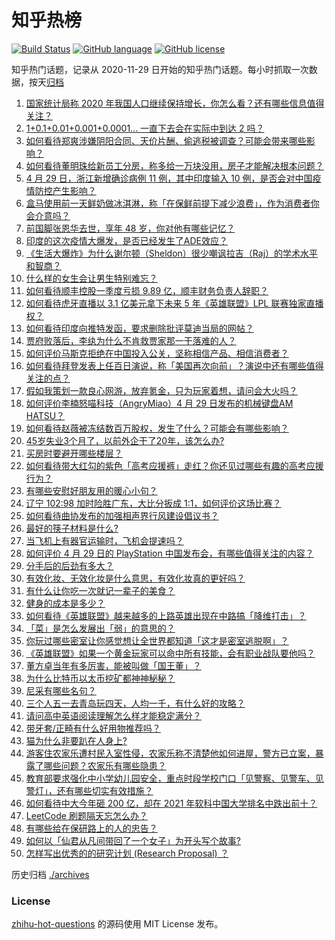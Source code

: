 # 知乎热榜
[![Build Status](https://github.com/ToWeLong/zhihu-hot-questions/workflows/CI/badge.svg)](https://github.com/ToWeLong/zhihu-hot-questions/actions)
[![GitHub language](https://img.shields.io/badge/language-golang-orange.svg)](https://golang.org/)
[![GitHub license](https://img.shields.io/github/license/ToWeLong/zhihu-hot-questions)](https://github.com/ToWeLong/zhihu-hot-questions/blob/main/LICENSE)

知乎热门话题，记录从 2020-11-29 日开始的知乎热门话题。每小时抓取一次数据，按天[归档](./archives)

<!-- BEGIN -->

1. [国家统计局称 2020 年我国人口继续保持增长，你怎么看？还有哪些信息值得关注？](https://www.zhihu.com/question/457140816)
1. [1+0.1+0.01+0.001+0.0001... 一直下去会在实际中到达 2 吗？](https://www.zhihu.com/question/444218811)
1. [如何看待郑爽涉嫌阴阳合同、天价片酬、偷逃税被调查？可能会带来哪些影响？](https://www.zhihu.com/question/457029348)
1. [如何看待董明珠给新员工分房，称多给一万块没用，房子才能解决根本问题？](https://www.zhihu.com/question/456846832)
1. [4 月 29 日，浙江新增确诊病例 11 例，其中印度输入 10 例，是否会对中国疫情防控产生影响？](https://www.zhihu.com/question/457100652)
1. [盒马使用前一天鲜奶做冰淇淋，称「在保鲜前提下减少浪费」，作为消费者你会介意吗？](https://www.zhihu.com/question/456827779)
1. [前国脚张恩华去世，享年 48 岁，你对他有哪些记忆？](https://www.zhihu.com/question/457170964)
1. [印度的这次疫情大爆发，是否已经发生了ADE效应？](https://www.zhihu.com/question/456399195)
1. [《生活大爆炸》为什么谢尔顿（Sheldon）很少嘲讽拉吉（Raj）的学术水平和智商？](https://www.zhihu.com/question/452782047)
1. [什么样的女生会让男生特别难忘？](https://www.zhihu.com/question/445195620)
1. [如何看待顺丰控股一季度亏损 9.89 亿，顺丰财务负责人辞职？](https://www.zhihu.com/question/456088079)
1. [如何看待虎牙直播以 3.1 亿美元拿下未来 5 年《英雄联盟》LPL 联赛独家直播权？](https://www.zhihu.com/question/457004985)
1. [如何看待印度向推特发函，要求删除批评莫迪当局的网帖？](https://www.zhihu.com/question/456828756)
1. [贾府败落后，李纨为什么不肯救贾家那一干落难的人？](https://www.zhihu.com/question/413382261)
1. [如何评价马斯克拒绝在中国投入公关，坚称相信产品、相信消费者？](https://www.zhihu.com/question/457012576)
1. [如何看待拜登发表上任百日演说，称「美国再次向前」？演说中还有哪些值得关注的点？](https://www.zhihu.com/question/457103607)
1. [假如我策划一款良心网游，放弃氪金，只为玩家着想，请问会大火吗？](https://www.zhihu.com/question/452046052)
1. [如何评价李楠怒喵科技（AngryMiao）4 月 29 日发布的机械键盘AM HATSU？](https://www.zhihu.com/question/457163306)
1. [如何看待赵薇被冻结数百万股权，发生了什么？可能会有哪些影响？](https://www.zhihu.com/question/457141906)
1. [45岁失业3个月了，以前外企干了20年，该怎么办?](https://www.zhihu.com/question/453104891)
1. [买房时要避开哪些楼层？](https://www.zhihu.com/question/447920355)
1. [如何看待带大红勾的紫色「高考应援裤」走红？你还见过哪些有趣的高考应援行为？](https://www.zhihu.com/question/457036620)
1. [有哪些安慰好朋友用的暖心小句？](https://www.zhihu.com/question/423693212)
1. [辽宁 102:98 加时险胜广东，大比分扳成 1:1，如何评价这场比赛？](https://www.zhihu.com/question/457178922)
1. [如何看待曲协发布的加强相声界行风建设倡议书？](https://www.zhihu.com/question/457138970)
1. [最好的筷子材料是什么?](https://www.zhihu.com/question/21549358)
1. [当飞机上有器官运输时，飞机会提速吗？](https://www.zhihu.com/question/453406019)
1. [如何评价 4 月 29 日的 PlayStation 中国发布会，有哪些值得关注的内容？](https://www.zhihu.com/question/456103601)
1. [分手后的后劲有多大？](https://www.zhihu.com/question/440316118)
1. [有效化妆、无效化妆是什么意思，有效化妆真的更好吗？](https://www.zhihu.com/question/445017526)
1. [有什么让你吃一次就记一辈子的美食？](https://www.zhihu.com/question/442763529)
1. [健身的成本是多少？](https://www.zhihu.com/question/58355167)
1. [如何看待《英雄联盟》越来越多的上路英雄出现在中路搞「降维打击」？](https://www.zhihu.com/question/456150071)
1. [「菜」是怎么发展出「弱」的意思的？](https://www.zhihu.com/question/454980442)
1. [你玩过哪些密室让你感觉想让全世界都知道「这才是密室逃脱啊」？](https://www.zhihu.com/question/319279638)
1. [《英雄联盟》如果一个黄金玩家可以命中所有技能，会有职业战队要他吗？](https://www.zhihu.com/question/454200921)
1. [董方卓当年有多厉害，能被叫做「国王董」？](https://www.zhihu.com/question/34886516)
1. [为什么比特币以太币挖矿都神神秘秘？](https://www.zhihu.com/question/456031920)
1. [尼采有哪些名句？](https://www.zhihu.com/question/368233780)
1. [三个人五一去青岛玩四天，人均一千，有什么好的攻略？](https://www.zhihu.com/question/455036673)
1. [请问高中英语阅读理解怎么样才能稳定满分？](https://www.zhihu.com/question/309325332)
1. [带牙套/正畸有什么好用物推荐吗？](https://www.zhihu.com/question/263947314)
1. [猫为什么非要趴在人身上?](https://www.zhihu.com/question/456102586)
1. [游客住农家乐遭村民入室性侵，农家乐称不清楚他如何进屋，警方已立案，暴露了哪些问题？农家乐有哪些隐患？](https://www.zhihu.com/question/456979537)
1. [教育部要求强化中小学幼儿园安全，重点时段学校门口「见警察、见警车、见警灯」，还有哪些切实有效措施？](https://www.zhihu.com/question/457099403)
1. [如何看待中大今年砸 200 亿，却在 2021 年软科中国大学排名中跌出前十？](https://www.zhihu.com/question/456601034)
1. [LeetCode 刷题隔天忘怎么办？](https://www.zhihu.com/question/379857231)
1. [有哪些给在保研路上的人的忠告？](https://www.zhihu.com/question/370011250)
1. [如何以「仙君从凡间带回了一个女子」为开头写个故事?](https://www.zhihu.com/question/432356881)
1. [怎样写出优秀的的研究计划 (Research Proposal) ？](https://www.zhihu.com/question/23695058)

<!-- END -->

历史归档 [./archives](./archives)


### License
[zhihu-hot-questions](https://github.com/towelong/zhihu-hot-questions) 的源码使用 MIT License 发布。